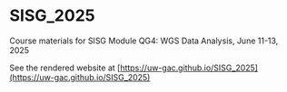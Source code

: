 # SISG_2025

Course materials for SISG Module QG4: WGS Data Analysis, June 11-13, 2025

See the rendered website at
[https://uw-gac.github.io/SISG_2025](https://uw-gac.github.io/SISG_2025)
